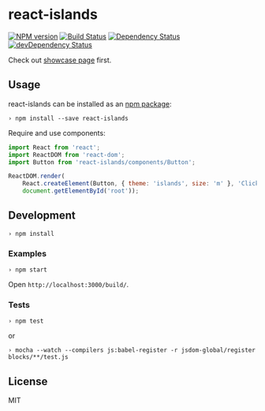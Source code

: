 # react-islands

[![NPM version](https://img.shields.io/npm/v/react-islands.svg?style=flat)](https://npmjs.org/package/react-islands)
[![Build Status](https://travis-ci.org/narqo/react-islands.svg)](https://travis-ci.org/narqo/react-islands)
[![Dependency Status](https://david-dm.org/narqo/react-islands.svg)](https://david-dm.org/narqo/react-islands)
[![devDependency Status](https://david-dm.org/narqo/react-islands/dev-status.svg)](https://david-dm.org/narqo/react-islands#info=devDependencies)

Check out [showcase page](http://narqo.github.io/react-islands/showcase/) first.

## Usage

react-islands can be installed as an [npm package](https://www.npmjs.com/package/react-islands):

~~~
› npm install --save react-islands
~~~

Require and use components:

~~~js
import React from 'react';
import ReactDOM from 'react-dom';
import Button from 'react-islands/components/Button';

ReactDOM.render(
    React.createElement(Button, { theme: 'islands', size: 'm' }, 'Click me!'),
    document.getElementById('root'));
~~~

## Development

~~~
› npm install
~~~

### Examples

~~~
› npm start
~~~

Open `http://localhost:3000/build/`.

### Tests

~~~
› npm test
~~~

or

~~~
› mocha --watch --compilers js:babel-register -r jsdom-global/register blocks/**/test.js
~~~

## License

MIT
